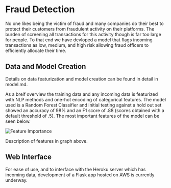 # Fraud Detection

No one likes being the victim of fraud and many companies do their best to protect their customers from fraudulent activity on their platforms. The burden of screening all transactions for this activity though is far too large for people. To that end we have devloped a model that flags incoming transactions as low, medium, and high risk allowing fraud officers to efficiently allocate their time.

## Data and Model Creation
Details on data featurization and model creation can be found in detail in model.md.

As a breif overview the training data and any incoming data is featurized with NLP methods and one-hot encoding of categorical features. The model used is a Random Forest Classifier and initial testing against a hold out set showed an accuracy of 98% and an F1 score of .88 (scores obtained with a default threshold of .5). The most important features of the model can be seen below.

![Feature Importance](images/)

Description of features in graph above.

## Web Interface

For ease of use, and to interface with the Heroku server which has incoming data, development of a Flask app hosted on AWS is currently underway.